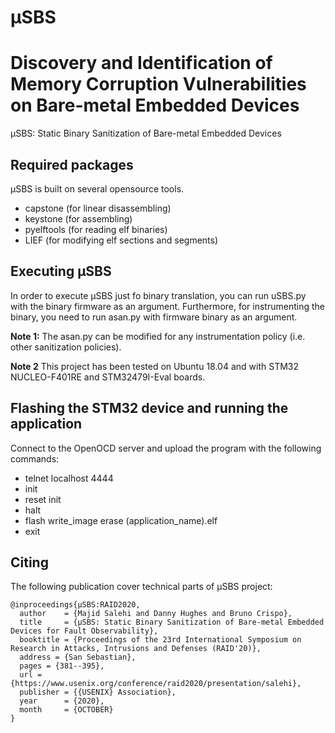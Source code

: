 # μSBS
# Discovery and Identification of Memory Corruption Vulnerabilities on Bare-metal Embedded Devices

μSBS: Static Binary Sanitization of Bare-metal Embedded Devices

## Required packages

μSBS is built on several opensource tools.

* capstone (for linear disassembling)
* keystone (for assembling)
* pyelftools (for reading elf binaries)
* LIEF (for modifying elf sections and segments)

## Executing μSBS

In order to execute μSBS just fo binary translation, you can run uSBS.py with the binary firmware as an argument. Furthermore, for instrumenting the binary, you need to run asan.py with firmware binary as an argument. 

**Note 1:** The asan.py can be modified for any instrumentation policy (i.e. other sanitization policies).

**Note 2** This project has been tested on Ubuntu 18.04 and with STM32 NUCLEO-F401RE and STM32479I-Eval boards.

## Flashing the STM32 device and running the application

Connect to the OpenOCD server and upload the program with the following commands:

* telnet localhost 4444
* init
* reset init
* halt
* flash write_image erase (application_name).elf
* exit

## Citing
The following publication cover technical parts of μSBS project:

```
@inproceedings{μSBS:RAID2020,
  author    = {Majid Salehi and Danny Hughes and Bruno Crispo},
  title     = {μSBS: Static Binary Sanitization of Bare-metal Embedded Devices for Fault Observability},
  booktitle = {Proceedings of the 23rd International Symposium on Research in Attacks, Intrusions and Defenses (RAID'20)},
  address = {San Sebastian},
  pages = {381--395},
  url = {https://www.usenix.org/conference/raid2020/presentation/salehi},
  publisher = {{USENIX} Association},
  year      = {2020},
  month     = {OCTOBER}
}
```
